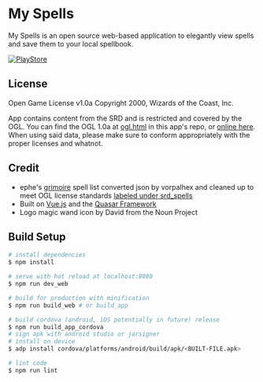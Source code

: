 # My Spells

My Spells is an open source web-based application to elegantly view spells and save them to your local spellbook. 

[![PlayStore](https://play.google.com/intl/en_us/badges/images/badge_new.png)](https://play.google.com/store/apps/details?id=io.cordova.myspells)

## License

Open Game License v1.0a Copyright 2000, Wizards of the Coast, Inc.

App contains content from the SRD and is restricted and covered by the OGL. You can find the OGL 1.0a at [ogl.html](./ogl.html) in this app's repo, or [online here](http://www.opengamingfoundation.org/ogl.html). When using said data, please make sure to conform appropriately with the proper licenses and whatnot. 

## Credit

* ephe's [grimoire](https://github.com/ephe/grimoire/) spell list converted json by vorpalhex and cleaned up to meet OGL license standards [labeled under srd_spells](https://github.com/vorpalhex/srd_spells)
* Built on [Vue.js](https://vuejs.org/) and the [Quasar Framework](http://quasar-framework.org/)
* Logo magic wand icon by David from the Noun Project 

## Build Setup

``` bash
# install dependencies
$ npm install

# serve with hot reload at localhost:8080
$ npm run dev_web

# build for production with minification
$ npm run build_web # or build_app

# build cordova (android, iOS potentially in future) release
$ npm run build_app_cordova
# sign apk with android studio or jarsigner
# install on device
$ adp install cordova/platforms/android/build/apk/<BUILT-FILE.apk>

# lint code
$ npm run lint
```

